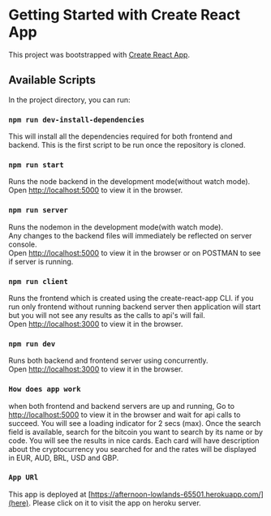 # Getting Started with Create React App

This project was bootstrapped with [Create React App](https://github.com/facebook/create-react-app).

## Available Scripts

In the project directory, you can run:

### `npm run dev-install-dependencies`

This will install all the dependencies required for both frontend and backend. This is the first script to be run once the repository is cloned.

### `npm run start`

Runs the node backend in the development mode(without watch mode).\
Open [http://localhost:5000](http://localhost:5000) to view it in the browser.

### `npm run server`

Runs the nodemon in the development mode(with watch mode).\
Any changes to the backend files will immediately be reflected on server console.\
Open [http://localhost:5000](http://localhost:5000) to view it in the browser or on POSTMAN to see if server is running.

### `npm run client`

Runs the frontend which is created using the create-react-app CLI. if you run only frontend without running backend server then application will start but you will not see any results as the calls to api's will fail.\
Open [http://localhost:3000](http://localhost:3000) to view it in the browser.

### `npm run dev`

Runs both backend and frontend server using concurrently.\
Open [http://localhost:3000](http://localhost:3000) to view it in the browser.

### `How does app work`

when both frontend and backend servers are up and running, Go to [http://localhost:5000](http://localhost:5000) to view it in the browser and wait for api calls to succeed. You will see a loading indicator for 2 secs (max). Once the search field is available, search for the bitcoin you want to search by its name or by code. You will see the results in nice cards. Each card will have description about the cryptocurrency you searched for and the rates will be displayed in EUR, AUD, BRL, USD and GBP.

### `App URl`

This app is deployed at [https://afternoon-lowlands-65501.herokuapp.com/](here). Please click on it to visit the app on heroku server.
